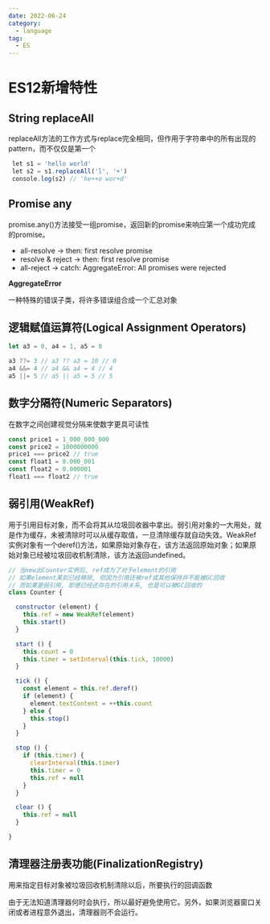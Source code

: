 ```yaml
---
date: 2022-06-24
category:
  - language
tag:
  - ES
---
```


# ES12新增特性

## String replaceAll

replaceAll方法的工作方式与replace完全相同，但作用于字符串中的所有出现的pattern，而不仅仅是第一个

```js
 let s1 = 'hello world'
 let s2 = s1.replaceAll('l', '+')
 console.log(s2) // 'he++o wor+d'
```

## Promise any

promise.any()方法接受一组promise，返回新的promise来响应第一个成功完成的promise。

* all-resolve -> then: first resolve promise
* resolve & reject -> then: first resolve promise
* all-reject -> catch: AggregateError: All promises were rejected

**AggregateError**

一种特殊的错误子类，将许多错误组合成一个汇总对象

## 逻辑赋值运算符(Logical Assignment Operators)

```js
let a3 = 0, a4 = 1, a5 = 0

a3 ??= 3 // a3 ?? a3 = 10 // 0
a4 &&= 4 // a4 && a4 = 4 // 4
a5 ||= 5 // a5 || a5 = 5 // 5
```

## 数字分隔符(Numeric Separators)

在数字之间创建视觉分隔来使数字更具可读性

```js
const price1 = 1_000_000_000
const price2 = 1000000000
price1 === price2 // true
const float1 = 0.000_001
const float2 = 0.000001
float1 === float2 // true
```

## 弱引用(WeakRef)

用于引用目标对象，而不会将其从垃圾回收器中拿出。弱引用对象的一大用处，就是作为缓存，未被清除时可以从缓存取值，一旦清除缓存就自动失效。WeakRef实例对象有一个deref()方法，如果原始对象存在，该方法返回原始对象；如果原始对象已经被垃圾回收机制清除，该方法返回undefined。

```js
// 当new出Counter实例后, ref成为了对于element的引用
// 如果element某刻已经移除, 但因为引用还被ref或其他保持并不能被GC回收
// 而如果是弱引用, 即便已经还存在的引用关系, 也是可以被GC回收的
class Counter {

  constructor (element) {
    this.ref = new WeakRef(element)
    this.start()
  }

  start () {
    this.count = 0
    this.timer = setInterval(this.tick, 10000)
  }

  tick () {
    const element = this.ref.deref()
    if (element) {
      element.textContent = ++this.count
    } else {
      this.stop()
    }
  }

  stop () {
    if (this.timer) {
      clearInterval(this.timer)
      this.timer = 0
      this.ref = null
    }
  }

  clear () {
    this.ref = null
  }

}
```

## 清理器注册表功能(FinalizationRegistry)

用来指定目标对象被垃圾回收机制清除以后，所要执行的回调函数

由于无法知道清理器何时会执行，所以最好避免使用它。另外，如果浏览器窗口关闭或者进程意外退出，清理器则不会运行。